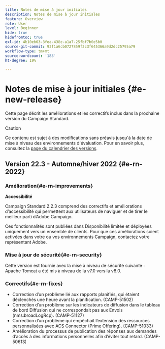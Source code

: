 ```yaml
---
title: Notes de mise à jour initiales
description: Notes de mise à jour initiales
feature: Overview
role: User
level: Beginner
hide: true
hidefromtoc: true
exl-id: 4b10eb63-3fea-438e-a1a7-25fbf7b0e5b0
source-git-commit: 93f1a6cb0727859f3c3f645366a9d2dc25795a79
workflow-type: tm+mt
source-wordcount: '183'
ht-degree: 19%

---
```



# Notes de mise à jour initiales {#e-new-release}

Cette page décrit les améliorations et les correctifs inclus dans la prochaine version du Campaign Standard.

>[!CAUTION]
>
> Ce contenu est sujet à des modifications sans préavis jusqu&#39;à la date de mise à niveau des environnements d&#39;évaluation. Pour en savoir plus, consultez la [page du calendrier des versions](../../rn/using/release-planning.md).

## Version 22.3 - Automne/hiver 2022 {#e-rn-2022}

### Amélioration{#e-rn-improvements}

**Accessibilité**

Campaign Standard 2.2.3 comprend des correctifs et améliorations d’accessibilité qui permettent aux utilisateurs de naviguer et de tirer le meilleur parti d’Adobe Campaign.

Ces fonctionnalités sont publiées dans Disponibilité limitée et déployées uniquement vers un ensemble de clients. Pour que ces améliorations soient activées dans votre ou vos environnements Campaign, contactez votre représentant Adobe.

<!--
* **Data retention**

    Data retention periods have been reduced to avoid overloading Campaign server. However, you can still modify these values and define a custom period of time based on your needs and data retention policies. To change retention periods, contact Adobe.
-->

### Mise à jour de sécurité{#e-rn-security}

Cette version est fournie avec la mise à niveau de sécurité suivante : Apache Tomcat a été mis à niveau de la v7.0 vers la v8.0.

### Correctifs{#e-rn-fixes}

* Correction d’un problème lié aux rapports planifiés, qui étaient déclenchés une heure avant la planification. (CAMP-51502)
* Correction d’un problème sur les indicateurs de diffusion dans le tableau de bord Diffusion qui ne correspondait pas aux Envois (nms:broadLogRcp). (CAMP-51127)
* Correction d’un problème qui empêchait l’extension des ressources personnalisées avec ACS Connector (Prime Offering). (CAMP-51033)
* Amélioration du processus de publication des réponses aux demandes d’accès à des informations personnelles afin d’éviter tout retard. (CAMP-50613)